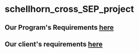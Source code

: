 # schellhorn_cross_SEP_project

## Our Program's Requirements [here](Parking-Application.md)

## Our client's requirements [here](note-taking-applictation-principles.md)

